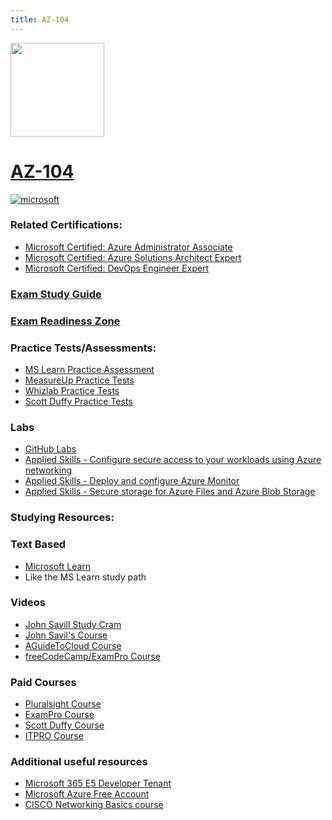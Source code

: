 ```yaml
---
title: AZ-104
---
```


<img src="/az-104.png" width="150" height="150">

# [AZ-104](https://learn.microsoft.com/certifications/exams/az-104)

 <a href='https://learn.microsoft.com/en-us/certifications/browse/?type=role-based&levels=intermediate' target="_blank"><img alt='microsoft' src='https://img.shields.io/badge/associate-100000?style=for-the-badge&logo=microsoft&logoColor=white&labelColor=0078D4&color=212221'/></a> 

### Related Certifications:
- [Microsoft Certified: Azure Administrator Associate](https://learn.microsoft.com/en-us/certifications/azure-administrator)
- [Microsoft Certified: Azure Solutions Architect Expert](https://learn.microsoft.com/en-us/certifications/azure-solutions-architect)
- [Microsoft Certified: DevOps Engineer Expert](https://learn.microsoft.com/en-us/certifications/devops-engineer)

### [Exam Study Guide](https://aka.ms/az104-studyguide)
### [Exam Readiness Zone](https://learn.microsoft.com/en-us/shows/exam-readiness-zone/preparing-for-az-104-manage-azure-identities-and-governance-1-of-5/)

### Practice Tests/Assessments:
- [MS Learn Practice Assessment](https://learn.microsoft.com/certifications/exams/az-104/practice/assessment?assessment-type=practice&assessmentId=21)
- [MeasureUp Practice Tests](https://www.measureup.com/microsoft-practice-test-az-104-microsoft-azure-administrator.html)
- [Whizlab Practice Tests](https://www.whizlabs.com/microsoft-azure-certification-az-104/)
- [Scott Duffy Practice Tests](https://www.udemy.com/course/az104-azure-practice/)

### Labs
- [GitHub Labs](https://aka.ms/az104labs)
- [Applied Skills - Configure secure access to your workloads using Azure networking](https://learn.microsoft.com/en-us/credentials/applied-skills/configure-secure-workloads-use-azure-virtual-networking/)
- [Applied Skills - Deploy and configure Azure Monitor](https://learn.microsoft.com/en-us/credentials/applied-skills/deploy-and-configure-azure-monitor/)
- [Applied Skills - Secure storage for Azure Files and Azure Blob Storage](https://learn.microsoft.com/en-us/credentials/applied-skills/secure-storage-azure-files-azure-blob-storage/)

### Studying Resources:

### Text Based
- [Microsoft Learn](https://learn.microsoft.com/certifications/exams/az-104)
- Like the MS Learn study path

### Videos
- [John Savill Study Cram](https://www.youtube.com/watch?v=VOod_VNgdJk&list=PLlVtbbG169nH_CJl4wwKBfS1V8nMYr7xL&index=8&pp=iAQB)
- [John Savil's Course](https://www.youtube.com/playlist?list=PLlVtbbG169nGlGPWs9xaLKT1KfwqREHbs)
- [AGuideToCloud Course](https://www.youtube.com/playlist?list=PLhLKc18P9YOAW3dKZaQ2xVYg8uE1m5Lp8)
- [freeCodeCamp/ExamPro Course](https://youtu.be/10PbGbTUSAg?si=qVvb-iysK0px8Xdk)
### Paid Courses
- [Pluralsight Course](https://www.pluralsight.com/paths/az-104-microsoft-azure-administrator-certification-prep)
- [ExamPro Course](https://www.exampro.co/az-104)
- [Scott Duffy Course](https://www.udemy.com/course/70533-azure/)
- [ITPRO Course](https://www.itpro.tv/courses/microsoft/microsoft-azure-administrator-az-104)
### Additional useful resources
- [Microsoft 365 E5 Developer Tenant](https://developer.microsoft.com/en-us/microsoft-365/dev-program)
- [Microsoft Azure Free Account](https://azure.microsoft.com/en-us/offers/ms-azr-0044p)
- [CISCO Networking Basics course](https://skillsforall.com/course/networking-basics?courseLang=en-US)
